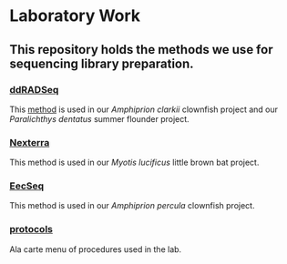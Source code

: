 Laboratory Work
================

## This repository holds the methods we use for sequencing library preparation.

### [ddRADSeq](ddRADSeq)

This
[method](https://pinskylab.github.io/laboratory/ddRADSeq/index.html) is
used in our *Amphiprion clarkii* clownfish project and our *Paralichthys
dentatus* summer flounder project.

### [Nexterra](Nexterra)

This method is used in our *Myotis lucificus* little brown bat project.

### [EecSeq](EecSeq)

This method is used in our *Amphiprion percula* clownfish project.

### [protocols](protocols)

Ala carte menu of procedures used in the lab.
